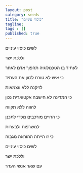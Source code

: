```yaml
---
layout: post 
category: seeds
title: "כיסוי עיניים"
tagline: 
tags : [] 
published: true
---
```


לשים כיסוי עיניים

וללכת ישר


לעתיד בו הטכנולוגיה תהפוך אדם לאחר

כי איש לא טורח לכוון את העתיד


לזיקנה ללא עצמאות

כי המדינה לא חישבה אקטוארית נכון


להווה ללא תקווה

כי החיים מורכבים מכדי לתכנן


למשרפות ולבערות

כי זו הייתה ההוראה מגבוה


לשים כיסוי עיניים

וללכת ישר

עם שאר אנשי העדר